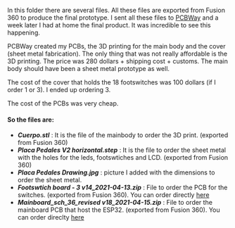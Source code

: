 In this folder there are several files. All these files are exported from Fusion 360 to produce the final prototype. I sent all these files to [PCBWay](https://www.pcbway.com) and a week later I had at home the final product.
It was incredible to see this happening. 

PCBWay created my PCBs, the 3D printing for the main body and the cover (sheet metal fabrication). The only thing that was not really affordable is the 3D printing.
The price was 280 dollars + shipping cost + customs. The main body should have been a sheet metal prototype as well.  

The cost of the cover that holds the 18 footswitches was 100 dollars (if I order 1 or 3). I ended up ordering 3.  

The cost of the PCBs was very cheap.

#### So the files are:
- ***Cuerpo.stl*** : It is the file of the mainbody to order the 3D print. (exported from Fusion 360)
- ***Placa Pedales V2 horizontal.step*** : It is the file to order the sheet metal with the holes for the leds, footswtiches and LCD. (exported from Fusion 360)
- ***Placa Pedales Drawing.jpg*** : picture I added with the dimensions to order the sheet metal.
- ***Footswtich board - 3 v14_2021-04-13.zip*** : File to order the PCB for the switches. (exported from Fusion 360). You can order directly [here](https://www.pcbway.com/project/shareproject/Footswtich_PCB_for_my_pedalino_mini_prototype.html)
- ***Mainboard_sch_36_revised v18_2021-04-15.zip*** : File to order the mainboard PCB that host the ESP32. (exported from Fusion 360). You can order direclty [here](https://www.pcbway.com/project/shareproject/Pedalino_mini_mainboard.html)





